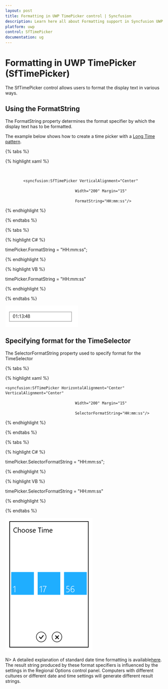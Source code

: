 ```yaml
---
layout: post
title: Formatting in UWP TimePicker control | Syncfusion
description: Learn here all about Formatting support in Syncfusion UWP TimePicker (SfTimePicker) control and more.
platform: uwp
control: SfTimePicker
documentation: ug
---
```


# Formatting in UWP TimePicker (SfTimePicker)

The SfTimePicker control allows users to format the display text in various ways.



## Using the FormatString

The FormatString property determines the format specifier by which the display text has to be formatted.

The example below shows how to create a time picker with a [Long Time pattern](http://msdn.microsoft.com/en-us/library/system.globalization.datetimeformatinfo.longtimepattern(v=vs.71).aspx).

{% tabs %}

{% highlight xaml %}

 
   <Grid Background="{StaticResource ApplicationPageBackgroundThemeBrush}">

            <syncfusion:SfTimePicker VerticalAlignment="Center" 

                                   Width="200" Margin="15"

                                   FormatString="HH:mm:ss"/>

   </Grid>

{% endhighlight %}

{% endtabs %}

{% tabs %}

{% highlight C# %}

 timePicker.FormatString = "HH:mm:ss";

{% endhighlight %}

{% highlight VB %}

 timePicker.FormatString = "HH:mm:ss"

{% endhighlight %}

{% endtabs %}

![Features_img1](Features_images/Features_img1.png)

## Specifying format for the TimeSelector

The SelectorFormatString property used to specify format for the TimeSelector



{% tabs %}

{% highlight xaml %}

<Grid Background="{StaticResource ApplicationPageBackgroundThemeBrush}">

    <syncfusion:SfTimePicker HorizontalAlignment="Center" VerticalAlignment="Center" 

                                   Width="200" Margin="15"

                                   SelectorFormatString="HH:mm:ss"/>
</Grid>

{% endhighlight  %}

{% endtabs %}

{% tabs %}

{% highlight C# %}

 timePicker.SelectorFormatString = "HH:mm:ss";

{% endhighlight %}

{% highlight VB %}

 timePicker.SelectorFormatString = "HH:mm:ss"

{% endhighlight %}

{% endtabs %}

![Features_img2](Features_images/Features_img2.png)

N>  A detailed explanation of standard date time formatting is available[here](http://msdn.microsoft.com/en-us/library/az4se3k1(v=vs.71).aspx). The result string produced by these format specifiers is influenced by the settings in the Regional Options control panel. Computers with different cultures or different date and time settings will generate different result strings.
